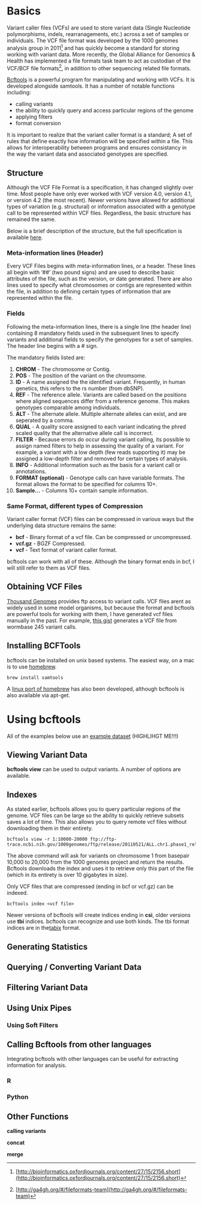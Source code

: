 # Basics

Variant caller files (VCFs) are used to store variant data (Single Nucleotide polymorphisms, indels, rearranagements, etc.) across a set of samples or individuals. The VCF file format was developed by the 1000 genomes analysis group in 2011[^1] and has quickly become a standard for storing working with variant data. More recently, the Global Alliance for Genomics & Health has implemented a file formats task team to act as custodian of the VCF/BCF file formats[^2], in addition to other sequencing related file formats.

[Bcftools](http://samtools.github.io/bcftools/ "Bcftools") is a powerful program for manipulating and working with VCFs. It is developed alongside samtools. It has a number of notable functions including:

* calling variants
* the ability to quickly query and access particular regions of the genome
* applying filters 
* format conversion 

It is important to realize that the variant caller format is a standard; A set of rules that define exactly how information will be specified within a file. This allows for interoperability between programs and ensures consistancy in the way the variant data and associated genotypes are specified.

##  Structure

Although the VCF File Format is a specification, it has changed slightly over time. Most people have only ever worked with VCF version 4.0, version 4.1, or version 4.2 (the most recent). Newer versions have allowed for additional types of variation (e.g. structural) or information associated with a genotype call to be represented within VCF files. Regardless, the basic structure has remained the same.

Below is a brief description of the structure, but the full specification is available [here](http://www.htslib.org/doc/bcftools-1.1.html).

### Meta-information lines (Header)

Every VCF Files begins with meta-information lines, or a header. These lines all begin with ‘##’ (two pound signs) and are used to describe basic attributes of the file, such as the version, or date generated. There are also lines used to specify what chromosomes or contigs are represented within the file, in addition to defining certain types of information that are represented within the file. 

### Fields

Following the meta-information lines, there is a single line (the header line) containing 8 mandatory fields used in the subsequent lines to specify variants and additional fields to specify the genotypes for a set of samples. The header line begins with a # sign.

The mandatory fields listed are:

1. __CHROM__ - The chromosome or Contig.
2. __POS__ - The position of the variant on the chromsome.
3. __ID__ - A name assigned the the identified variant. Frequently, in human genetics, this refers to the rs number (from dbSNP). 
4. __REF__ - The reference allele. Variants are called based on the positions where aligned sequences differ from a reference genome. This makes genotypes comparable among individuals. 
5. __ALT__ - The alternate allele. Multiple alternate alleles can exist, and are seperated by a comma.
6. __QUAL__ - A quality score assigned to each variant indicating the phred scaled quality that the alternative allele call is incorrect. 
7. __FILTER__ - Because errors do occur during variant calling, its possible to assign named filters to help in assessing the quality of a variant. For example, a variant with a low depth (few reads supporting it) may be assigned a low-depth filter and removed for certain types of analysis.
8. __INFO__ - Additional information such as the basis for a variant call or annotations.
9. __FORMAT (optional)__ - Genotype calls can have variable formats. The format allows the format to be specified for columns 10+. 
10. __Sample…__ - Columns 10+ contain sample information.

### Same Format, different types of Compression

Variant caller format (VCF) files can be compressed in various ways but the underlying data structure remains the same:

* __bcf__ - Binary format of a vcf file. Can be compressed or uncompressed. 
* __vcf.gz__ - BGZF Compressed.
* __vcf__ - Text format of variant caller format.

bcftools can work with all of these. Although the binary format ends in bcf, I will still refer to them as VCF files. 

## Obtaining VCF Files

[Thousand Genomes](http://www.1000genomes.org/data) provides ftp access to variant calls. VCF files arent as widely used in some model organisms, but because the format and bcftools are powerful tools for working with them, I have generated vcf files manually in the past. For example, [this gist](https://gist.github.com/danielecook/5cd0e6e41d3db819a22d) generates a VCF file from wormbase 245 variant calls.

## Installing BCFTools

bcftools can be installed on unix based systems. The easiest way, on a mac is to use [homebrew](homebrew.sh).

	brew install samtools

A [linux port of homebrew](https://github.com/Homebrew/linuxbrew) has also been developed, although bcftools is also available via apt-get.

# Using bcftools

All of the examples below use an [example dataset](http://www.danielecook.com/files/CB4853.bcf) (HIGHLIHGT ME!!!)

## Viewing Variant Data

__bcftools view__ can be used to output variants. A number of options are available.

## Indexes

As stated earlier, bcftools allows you to query particular regions of the genome. VCF files can be large so the ability to quickly retrieve subsets saves a lot of time. This also allows you to query remote vcf files without downloading them in their entirety. 

	bcftools view -r 1:10000-20000 ftp://ftp-trace.ncbi.nih.gov/1000genomes/ftp/release/20110521/ALL.chr1.phase1_release_v3.20101123.snps_indels_svs.genotypes.vcf.gz

The above command will ask for variants on chromosome 1 from basepair 10,000 to 20,000 from the 1000 genomes project and return the results. Bcftools downloads the index and uses it to retrieve only this part of the file (which in its entirety is over 10 gigabytes in size). 

Only VCF files that are compressed (ending in bcf or vcf.gz) can be indexed.  

	bcftools index <vcf file>

Newer versions of bcftools will create indices ending in __csi__, older versions use __tbi__ indices.  bcftools can recognize and use both kinds. The tbi format indices are in the[tabix](http://samtools.sourceforge.net/tabix.shtml) format.

## Generating Statistics

## Querying / Converting Variant Data

## Filtering Variant Data

## Using Unix Pipes

### Using Soft Filters

## Calling Bcftools from other languages

Integrating bcftools with other languages can be useful for extracting information for analysis.

### R

### Python

## Other Functions

__calling variants__

__concat__

__merge__




[^1]:	[http://bioinformatics.oxfordjournals.org/content/27/15/2156.short](http://bioinformatics.oxfordjournals.org/content/27/15/2156.short)

[^2]:	[http://ga4gh.org/#/fileformats-team](http://ga4gh.org/#/fileformats-team)
